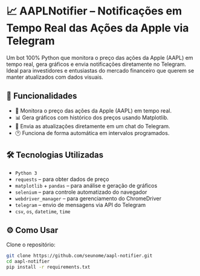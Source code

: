 # 📈 AAPLNotifier – Notificações em Tempo Real das Ações da Apple via Telegram

Um bot 100% Python que monitora o preço das ações da Apple (AAPL) em tempo real, gera gráficos e envia notificações diretamente no Telegram. Ideal para investidores e entusiastas do mercado financeiro que querem se manter atualizados com dados visuais.

## 🚀 Funcionalidades

- 💸 Monitora o preço das ações da Apple (AAPL) em tempo real.
- 📊 Gera gráficos com histórico dos preços usando Matplotlib.
- 💬 Envia as atualizações diretamente em um chat do Telegram.
- 🕐 Funciona de forma automática em intervalos programados.

## 🛠️ Tecnologias Utilizadas

- `Python 3`
- `requests` – para obter dados de preço
- `matplotlib` + `pandas` – para análise e geração de gráficos
- `selenium` – para controle automatizado do navegador
- `webdriver_manager` – para gerenciamento do ChromeDriver
- `telegram` – envio de mensagens via API do Telegram
- `csv`, `os`, `datetime`, `time`

## ⚙️ Como Usar

Clone o repositório:

```bash
git clone https://github.com/seunome/aapl-notifier.git
cd aapl-notifier
pip install -r requirements.txt

